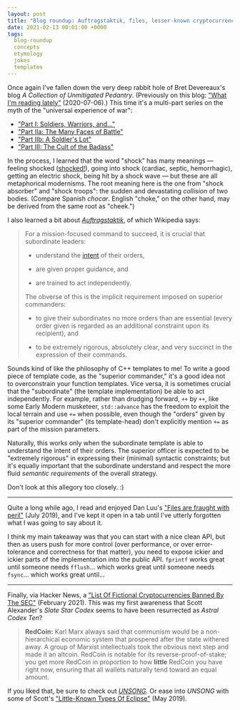 ```yaml
---
layout: post
title: "Blog roundup: Auftragstaktik, files, lesser-known cryptocurrencies"
date: 2021-02-13 00:01:00 +0000
tags:
  blog-roundup
  concepts
  etymology
  jokes
  templates
---
```


Once again I've fallen down the very deep rabbit hole of Bret Devereaux's
blog _A Collection of Unmitigated Pedantry_. (Previously on this blog:
["What I'm reading lately"](/blog/2020/07/06/blog-roundup/) (2020-07-06).)
This time it's a multi-part series on the myth of the
"universal experience of war":

* ["Part I: Soldiers, Warriors, and..."](https://acoup.blog/2021/01/29/collections-the-universal-warrior-part-i-soldiers-warriors-and/)
* ["Part IIa: The Many Faces of Battle"](https://acoup.blog/2021/02/05/collections-the-universal-warrior-part-iia-the-many-faces-of-battle/)
* ["Part IIb: A Soldier's Lot"](https://acoup.blog/2021/02/12/collections-the-universal-warrior-part-iib-a-soldiers-lot/)
* ["Part III: The Cult of the Badass"](https://acoup.blog/2021/02/19/collections-the-universal-warrior-part-iii-the-cult-of-the-badass/)

In the process, I learned that the word "shock" has many meanings — feeling shocked ([shocked!](https://www.youtube.com/watch?v=SjbPi00k_ME)),
going into shock (cardiac, septic, hemorrhagic), getting an electric shock, being hit by a shock wave —
but these are all metaphorical modernisms. The root meaning here is the one from "shock absorber"
and "shock troops": the sudden and devastating _collision_ of two bodies.
(Compare Spanish _chocar_. English "choke," on the other hand, may be derived from the same
root as "cheek.")

I also learned a bit about [_Auftragstaktik_](https://en.wikipedia.org/wiki/Mission-type_tactics),
of which Wikipedia says:

> For a mission-focused command to succeed, it is crucial that subordinate leaders:
>
> * understand the [intent](https://en.wikipedia.org/wiki/Intent_(military)) of their orders,
>
> * are given proper guidance, and
>
> * are trained to act independently.
>
> The obverse of this is the implicit requirement imposed on superior commanders:
>
> * to give their subordinates no more orders than are essential
>     (every order given is regarded as an additional constraint upon its recipient), and
>
> * to be extremely rigorous, absolutely clear, and very succinct in the expression of their commands.

Sounds kind of like the philosophy of C++ templates to me!
To write a good piece of template code, as the "superior commander," it's a good idea
not to overconstrain your function templates. Vice versa, it is sometimes crucial that
the "subordinate" (the template implementation) be able to act independently. For
example, rather than drudging forward, `++` by `++`, like some Early Modern
musketeer, `std::advance` has the freedom to exploit the local terrain and use `+=`
when possible, even though the "orders" given by its "superior commander" (its template-head)
don't explicitly mention `+=` as part of the mission parameters.

Naturally, this works only when the subordinate template is able to understand the intent
of their orders. The superior officer is expected to be "extremely rigorous" in expressing
their (minimal) syntactic constraints; but it's equally important that the subordinate
understand and respect the more fluid _semantic requirements_ of the overall strategy.

Don't look at this allegory too closely. :)

----

Quite a long while ago, I read and enjoyed Dan Luu's
["Files are fraught with peril"](https://danluu.com/deconstruct-files/) (July 2019),
and I've kept it open in a tab until I've utterly forgotten what I was going to
say about it.

I think my main takeaway was that you can start with a nice clean API, but then
as users push for more control (over performance, or over error-tolerance and correctness
for that matter), you need to expose ickier and ickier parts of the implementation
into the public API. `fprintf` works great until someone needs `fflush`... which works
great until someone needs `fsync`... which works great until...

----

Finally, via Hacker News, a
["List Of Fictional Cryptocurrencies Banned By The SEC"](https://astralcodexten.substack.com/p/list-of-fictional-cryptocurrencies)
(February 2021). This was my first awareness that Scott Alexander's _Slate Star Codex_
seems to have been resurrected as _Astral Codex Ten_?

> <b>RedCoin:</b> Karl Marx always said that communism would be a non-hierarchical economic system that
> prospered after the state withered away. A group of Marxist intellectuals took the obvious next step
> and made it an altcoin. RedCoin is notable for its reverse-proof-of-stake; you get more RedCoin in
> proportion to how <b>little</b> RedCoin you have right now, ensuring that all wallets naturally
> tend toward an equal amount.

If you liked that, be sure to check out [_UNSONG_](http://unsongbook.com/).
Or ease into _UNSONG_ with some of Scott's
["Little-Known Types Of Eclipse"](https://slatestarcodex.com/2019/05/02/little-known-types-of-eclipse/) (May 2019).
